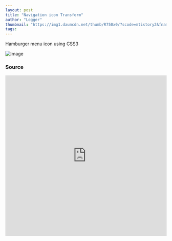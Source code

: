 ```yaml
---
layout: post
title: "Navigation icon Transform"
author: "Logger"
thumbnail: "https://img1.daumcdn.net/thumb/R750x0/?scode=mtistory2&fname=https%3A%2F%2Ft1.daumcdn.net%2Fcfile%2Ftistory%2F217AF04858FDB14501"
tags: 
---
```



Hamburger menu icon using CSS3

![image](https://t1.daumcdn.net/cfile/tistory/217AF04858FDB14501)

### Source

<iframe allowfullscreen="true" allowpaymentrequest="true" allowtransparency="true" class="cp_embed_iframe " frameborder="0" height="500" width="100%" name="cp_embed_1" scrolling="no" src="https://codepen.io/jaehee/embed/rmMeaK?height=500&amp;theme-id=19458&amp;slug-hash=rmMeaK&amp;default-tab=result&amp;user=jaehee&amp;embed-version=2&amp;pen-title=Navicon%20Transformicons&amp;name=cp_embed_1" style="width: 100%; overflow:hidden; display:block;" title="Navicon Transformicons" loading="lazy" id="cp_embed_rmMeaK"></iframe>